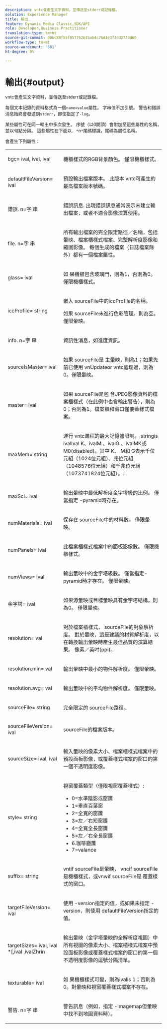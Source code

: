 ```yaml
---
description: vntc會產生文字資料，並傳送至stderr或記錄檔。
solution: Experience Manager
title: 輸出
feature: Dynamic Media Classic,SDK/API
role: Developer,Business Practitioner
translation-type: tm+mt
source-git-commit: d0bc88f55f857762b3bab4c76d1e3f3dd2733d60
workflow-type: tm+mt
source-wordcount: '681'
ht-degree: 0%

---
```



# 輸出{#output}

vntc會產生文字資料，並傳送至stderr或記錄檔。

每個文本記錄的資料格式為一個`name=value`屬性。 字串值不加引號。 警告和錯誤消息始終會發送到`stderr`，即使指定了`-log`。

某些屬性可在同一輸出中多次發生。 序號（以0開頭）會附加至這些屬性的名稱，並以句點分隔。 這些屬性在下面以`. *`n`*`尾碼標識，尾碼為屬性名稱。

會產生下列屬性：

<table id="simpletable_32AAA1A2DDB04BC6B86885E6223BF609"> 
 <tr class="strow"> 
  <td class="stentry"> <p><span class="codeph">bgc=<span class="varname"> ival</span>,<span class="varname"> ival</span>,<span class="varname"> ival</span></span> </p> </td> 
  <td class="stentry"> <p>機櫃樣式的RGB背景顏色。 僅限機櫃樣式。 </p></td> 
 </tr> 
 <tr class="strow"> 
  <td class="stentry"> <p><span class="codeph">defaultFileVersion=<span class="varname"> ival</span></span> </p></td> 
  <td class="stentry"> <p>預設輸出檔案版本。 此版本<span class="filepath"> vntc</span>可產生的最高檔案版本號碼。 </p></td> 
 </tr> 
 <tr class="strow"> 
  <td class="stentry"> <p><span class="codeph">錯誤.<span class="varname"> n</span>=字<span class="varname"> 串</span></span> </p></td> 
  <td class="stentry"> <p>錯誤訊息. 出現錯誤訊息通常表示未建立輸出檔案，或者不適合影像演算使用。 </p></td> 
 </tr> 
 <tr class="strow"> 
  <td class="stentry"> <p><span class="codeph">file.<span class="varname"> n</span>=字<span class="varname"> 串</span></span> </p></td> 
  <td class="stentry"> <p>所有輸出檔案的完全限定路徑／名稱，包括暈映、檔案櫃樣式檔案、完整解析度影像和縮圖影像。 每個生成的檔案（日誌檔案除外）都有一個檔案屬性。 </p></td> 
 </tr> 
 <tr class="strow"> 
  <td class="stentry"> <p><span class="codeph">glass=<span class="varname"> ival</span></span> </p></td> 
  <td class="stentry"> <p><span class="varname"> 如</span> 果機櫃包含玻璃門，則為1，否則為0。僅限機櫃樣式。 </p></td> 
 </tr> 
 <tr class="strow"> 
  <td class="stentry"> <p><span class="codeph">iccProfile=<span class="varname"> string</span></span> </p></td> 
  <td class="stentry"> <p>嵌入<span class="varname"> sourceFile</span>中的iccProfile的名稱。 </p> <p>如果<span class="varname"> sourceFile</span>未進行色彩管理，則為空。 僅限暈映。 </p></td> 
 </tr> 
 <tr class="strow"> 
  <td class="stentry"> <p><span class="codeph">info.<span class="varname"> n</span>=字<span class="varname"> 串</span></span> </p></td> 
  <td class="stentry"> <p>資訊性消息，如進度資訊。 </p></td> 
 </tr> 
 <tr class="strow"> 
  <td class="stentry"> <p><span class="codeph">sourceIsMaster=<span class="varname"> ival</span></span> </p></td> 
  <td class="stentry"> <p><span class="varname"> 如果</span> sourceFile是 <span class="varname"> </span> 主暈映，則為1；如果先前已使用 <span class="filepath"> </span> vnUpdateor  <span class="filepath"> vntc處理過，則為0</span>。僅限暈映。 </p></td> 
 </tr> 
 <tr class="strow"> 
  <td class="stentry"> <p><span class="codeph">master=<span class="varname"> ival</span></span> </p></td> 
  <td class="stentry"> <p><span class="varname"> 如果</span> sourceFile是包 <span class="varname"> </span> 含JPEG影像資料的檔案櫃樣式（在此例中也會輸出警告），則為0；否則為1。檔案櫃和窗口僅覆蓋樣式檔案。 </p></td> 
 </tr> 
 <tr class="strow"> 
  <td class="stentry"> <p><span class="codeph">maxMem=<span class="varname"> string</span></span> </p></td> 
  <td class="stentry"> <p>運行<span class="filepath"> vntc</span>進程的最大記憶體限制。 <span class="varname"> stringis </span> ivalIval <span class="varname"> K、</span>ivalM <span class="varname"> 、</span>ivalG <span class="varname"> </span> <span class="varname"> </span> <span class="codeph"> </span> 、ivalMK或M0(disabled)。其中<span class="varname"> K</span>、<span class="varname"> M</span>和<span class="varname"> G</span>表示千位元組（1024位元組）、兆位元組（1048576位元組）和千兆位元組（1073741824位元組）。.. </p></td> 
 </tr> 
 <tr class="strow"> 
  <td class="stentry"> <p><span class="codeph">maxScl=<span class="varname"> ival</span></span> </p></td> 
  <td class="stentry"> <p>輸出暈映中最低解析度金字塔級的比例。 僅當指定<span class="codeph"> -pyramid</span>時存在。 </p></td> 
 </tr> 
 <tr class="strow"> 
  <td class="stentry"> <p><span class="codeph">numMaterials=<span class="varname"> ival</span></span> </p></td> 
  <td class="stentry"> <p>保存在<span class="varname"> sourceFile</span>中的材料數。 僅限暈映。 </p></td> 
 </tr> 
 <tr class="strow"> 
  <td class="stentry"> <p><span class="codeph">numPanels=<span class="codeph"> ival</span></span> </p></td> 
  <td class="stentry"> <p>此檔案櫃樣式檔案中的面板影像數。 僅限機櫃樣式。 </p></td> 
 </tr> 
 <tr class="strow"> 
  <td class="stentry"> <p><span class="codeph">numViews=<span class="codeph"> ival</span></span> </p></td> 
  <td class="stentry"> <p>輸出暈映中的金字塔級數。 僅當指定-pyramid時才存在。 僅限暈映。 </p></td> 
 </tr> 
 <tr class="strow"> 
  <td class="stentry"> <p><span class="codeph">金字塔=<span class="varname"> ival</span></span> </p></td> 
  <td class="stentry"> <p>如果源暈映或目標暈映具有金字塔結構，則為0。 僅限暈映。 </p></td> 
 </tr> 
 <tr class="strow"> 
  <td class="stentry"> <p><span class="codeph">resolution=<span class="varname"> val</span></span> </p></td> 
  <td class="stentry"> <p>對於檔案櫃樣式，<span class="varname"> sourceFile</span>的對象解析度。 對於暈映，這是建議的材質解析度，以在轉換輸出暈映時產生最佳品質的演算結果。 像素／英吋(ppi)。 </p></td> 
 </tr> 
 <tr class="strow"> 
  <td class="stentry"> <p><span class="codeph">resolution.min=<span class="varname"> val</span></span> </p></td> 
  <td class="stentry"> <p>輸出暈映中最小的物件解析度。 僅限暈映。 </p></td> 
 </tr> 
 <tr class="strow"> 
  <td class="stentry"> <p><span class="codeph">resolution.avg=<span class="varname"> val</span></span> </p></td> 
  <td class="stentry"> <p>輸出暈映中的平均物件解析度。 僅限暈映。 </p></td> 
 </tr> 
 <tr class="strow"> 
  <td class="stentry"> <p><span class="codeph">sourceFile=<span class="varname"> string</span></span> </p></td> 
  <td class="stentry"> <p>完全限定的<span class="varname"> sourceFile</span>路徑。 </p></td> 
 </tr> 
 <tr class="strow"> 
  <td class="stentry"> <p><span class="codeph">sourceFileVersion=<span class="varname"> ival</span></span> </p></td> 
  <td class="stentry"> <p><span class="varname"> sourceFile</span>的檔案版本。 </p></td> 
 </tr> 
 <tr class="strow"> 
  <td class="stentry"> <p><span class="codeph">sourceSize=<span class="varname"> ival</span>,<span class="varname"> ival</span></span> </p></td> 
  <td class="stentry"> <p>輸入暈映的像素大小、檔案櫃樣式檔案中的預設面板影像，或覆蓋樣式檔案的窗口的第一個不透明度影像。 </p></td> 
 </tr> 
 <tr class="strow"> 
  <td class="stentry"> <p><span class="codeph">style=<span class="varname"> string</span></span> </p></td> 
  <td class="stentry"> <p>視窗覆蓋類型（僅限視窗覆蓋樣式）: </p> <p> 
    <ul id="ul_51AECE556B8B40109FFAD2B315D0695C"> 
     <li id="li_3D3B9211C7AF4810883AE815BEBD4228">0=水準陰影或窗簾 </li> 
     <li id="li_DE88052467D64ECDAEB29264FC3904E4">1=垂直百葉窗 </li> 
     <li id="li_6F976CABF7244B20A471391A685ED05F"> 2=全寬的窗簾 </li> 
     <li id="li_E8D2B0B9189F4BDBB70E145E9196C1CD">3=左／右短窗簾 </li> 
     <li id="li_026F043A50D34C8AB850D9832F375DB7"> 4=全寬全長窗簾 </li> 
     <li id="li_283A2E5BFF75461B8F697FFF0796361F"> 5=左／右全長窗簾 </li> 
     <li id="li_E175BA9EAE1F46B89109F4892FF54656"> 6.咖啡廳簾 </li> 
     <li id="li_79D2F7F68C4746F3B6742EFECD01BDD9"> 7=valance </li> 
    </ul> </p> </td> 
 </tr> 
 <tr class="strow"> 
  <td class="stentry"> <p><span class="codeph">suffix=<span class="varname"> string</span></span> </p></td> 
  <td class="stentry"> <p><span class="codeph"> vntif </span> sourceFile是暈映， <span class="varname"> </span> vncif  <span class="codeph"> </span> sourceFile是機櫃樣式，或vnwif  <span class="varname"> </span> sourceFile是 <span class="codeph"> </span>  <span class="varname"> </span> 覆蓋樣式的窗口。 </p></td> 
 </tr> 
 <tr class="strow"> 
  <td class="stentry"> <p><span class="codeph">targetFileVersion=<span class="varname"> ival</span></span> </p></td> 
  <td class="stentry"> <p>使用<span class="codeph"> -version</span>指定的值，或如果未指定<span class="codeph"> -version</span>，則使用<span class="codeph"> defaultFileVersion</span>指定的值。 </p></td> 
 </tr> 
 <tr class="strow"> 
  <td class="stentry"> <p><span class="codeph">targetSizes=<span class="varname"> ival</span>,<span class="varname"> ival</span><span class="varname"> *[,</span>ival<span class="varname"> ,</span>ivalZhrin</span> </p></td> 
  <td class="stentry"> <p>輸出暈映（金字塔暈映的全解析度視圖）中所有視圖的像素大小、檔案櫃樣式檔案中預設面板影像或覆蓋樣式檔案的窗口的第一個不透明度影像的逗號分隔清單。 </p> </td> 
 </tr> 
 <tr class="strow"> 
  <td class="stentry"> <p><span class="codeph">texturable=<span class="varname"> ival</span></span> </p></td> 
  <td class="stentry"> <p><span class="varname"> 如</span> 果機櫃樣式可變，則為ivalis 1；否則為0。對暈映和視窗覆蓋樣式檔案不存在。 </p></td> 
 </tr> 
 <tr class="strow"> 
  <td class="stentry"> <p><span class="codeph">警告.<span class="varname"> n</span>=字<span class="varname"> 串</span></span> </p></td> 
  <td class="stentry"> <p>警告訊息（例如，指定<span class="codeph"> -imagemap</span>但暈映中找不到地圖資料時）。 </p></td> 
 </tr> 
</table>

